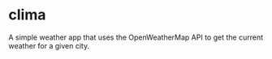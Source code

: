 # clima

A simple weather app that uses the OpenWeatherMap API to get the current weather for a given city.
